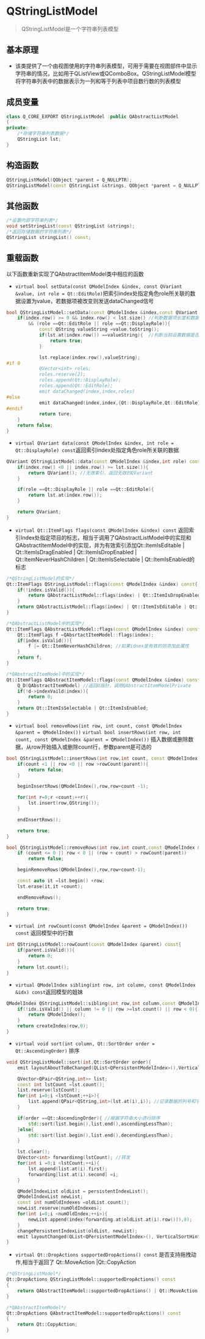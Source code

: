 # QStringListModel

> QStringListModel是一个字符串列表模型

## 基本原理

* 该类提供了一个由视图使用的字符串列表模型，可用于需要在视图部件中显示字符串的情况，比如用于QListView或QComboBox。QStringListModel模型将字符串列表中的数据表示为一列和等于列表中项目数行数的列表模型

## 成员变量

```cpp
class Q_CORE_EXPORT QStringListModel :public QAbstractListModel
{
private:
    /*存储字符串列表数据*/
    QStringList lst;
}
```

## 构造函数

```cpp
QStringListModel(QObject *parent = Q_NULLPTR);
QStringListModel(const QStringList &strings, QObject *parent = Q_NULLPTR);
```

## 其他函数

```cpp
/*设置内部字符串列表*/
void setStringList(const QStringList &strings);
/*返回存储数据的字符串列表*/
QStringList stringList() const;
```

## 重载函数

以下函数重新实现了QAbstractItemModel类中相应的函数

* `virtual bool setData(const QModelIndex &index, const QVariant &value, int role = Qt::EditRole)`把索引index处指定角色role所关联的数据设置为value，若数据项被改变则发送dataChanged信号

```cpp
bool QStringListModel::setData(const QModelIndex &index,const QVariant &value,int role){
    if(index.row() >= 0 && index.row() < lst.size() //判断数据项长度和数据项角色
        && (role ==Qt::EditRole || role ==Qt::DisplayRole)){
            const QString valueString =value.toString();
            if(lst.at(index.row()) ==valueString){  //判断当前设置数据是否为index索引项数据相等
                return true;
            }

            lst.replace(index.row(),valueString); 
#if 0
            QVector<int> roles;
            roles.reserve(2);
            roles.append(Qt::DisplayRole);
            roles.append(Qt::EditRole);
            emit dataChanged(index,index,roles)
#else
            emit dataChanged(index,index,{Qt::DisplayRole,Qt::EditRole}); //使用列表初始化
#endif
            return ture;
    }
    return false;
}
```

* `virtual QVariant data(const QModelIndex &index, int role = Qt::DisplayRole) const`返回索引index处指定角色role所关联的数据

``` cpp
QVariant QStringListModel::data(const QModelIndex &index,int role) const{
    if(index.row() <0 || index.row() >= lst.size()){
        return QVariant(); //无效索引，返回无效的QVariant
    }

    if(role ==Qt::DisplayRole || role ==Qt::EditRole){
        return lst.at(index.row());
    }

    return QVariant;
}
```

* `virtual Qt::ItemFlags flags(const QModelIndex &index) const` 返回索引Index处指定项目的标志，相当于调用了QAbstractListModel中的实现和QAbstractItemModel中的实现，并为有效索引添加Qt::ItemIsEditable | Qt::ItemIsDragEnabled | Qt::ItemIsDropEnabled | Qt::ItemNeverHashChildren | Qt::ItemIsSelectable | Qt::ItemIsEnabled的标志
  
```cpp
/*QStringListModel的实现*/
Qt::ItemFlags QStringListModel::flags(const QModelIndex &index) const{
    if(!index.isValid()){
        return QAbstractListModel::flags(index) | Qt::ItemIsDropEnabled;
    }
    return QAbstractListModel::flags(index) | Qt::ItemIsEditable | Qt::ItemIsDragEnabled | Qt::ItemIsDropEnabled;
}

/*QAbstractListModel中的实现*/
Qt::ItemFlags QAbstractListModel::flags(const QModelIndex &index) const{
    Qt::ItemFlags f =QAbsrtactItemModel::flags(index);
    if(index.isValid()){
        f |= Qt::ItemNeverHashChildren; //如果idnex是有效的则添加此属性
    }
    return f;
}

/*QAbstractItemModel中的实现*/
Qt::ItemFlags QAbstractItemModel::flags(const QModelIndex &index) const{
    Q_D(QAbstractItemModel) //返回d指针，调用QAbstractItemModelPrivate
    if(!d->indexVaild(index)){
        return 0;
    }
    return Qt::ItemIsSelectable | Qt::ItemIsEnabled;
}
```

* `virtual bool removeRows(int row, int count, const QModelIndex &parent = QModelIndex())`
  `virtual bool insertRows(int row, int count, const QModelIndex &parent = QModelIndex())`
  插入数据或删除数据，从row开始插入或删除count行，参数parent是可选的

```cpp
bool QStringListModel::insertRows(int row,int count, const QModelIndex &parent){
    if(count <1 || row <0 || row >rowCount(parent)){
        return false;
    }

    beginInsertRows(QModelIndex(),row,row+count -1);

    for(int r=0;r <count;++r){
        lst.insert(row,QString());
    }

    endInsertRows();

    return true;
}

bool QStringListModel::removeRows(int row,int count,const QModelIndex &parent){
    if (count <= 0 || row < 0 || (row + count) > rowCount(parent))
        return false;

    beginRemoveRows(QModelIndex(),row,row+count-1);

    const auto it =lst.begin() +row;
    lst.erase(it,it +count);

    endRemoveRows();

    return true;
}

```

* `virtual int rowCount(const QModelIndex &parent = QModelIndex()) const` 返回模型中的行数

```cpp
int QStringListModel::rowCount(const QModelIndex &parent) const{
    if(parent.isValid()){
        return 0;
    }
    return lst.count();
}
```

* `virtual QModelIndex sibling(int row, int column, const QModelIndex &idx) const`返回模型的姐妹

```cpp
QModelIndex QStringListModel::sibling(int row,int column,const QModelIndex &idx) const{
    if(!idx.isValid() || column != 0 || row >=lst.count() || row < 0){
        return QModelIndex();
    }
    return createIndex(row,0);
}
```

* `virtual void sort(int column, Qt::SortOrder order = Qt::AscendingOrder)` 排序

```cpp
void QStringListModel::sort(int,Qt::SortOrder order){
    emit layoutAboutToBeChanged(QList<QPersistentModelIndex>(),VerticalSortHint);

    QVector<QPair<QString,int>> list;
    const int lstCount =lst.count();
    list.reserve(lstCount);
    for(int i=0;i <lstCount;++i>){
        list.append(QPair<QString,int>(lst.at(i),i)); //记录数据的列号和字符串
    }

    if(order ==Qt::AscendingOrder){ //根据字符串大小进行排序
        std::sort(list.begin(),list.end(),ascendingLessThan);   
    }else{
        std::sort(list.begin(),list.end(),decendingLessThan);
    }

    lst.clear();
    QVector<int> forwardinng(lstCount); //转发
    for(int i =0;i <lstCount;++i){
        lst.append(list.at(i).first);
        forwarding[list.at(i).second] =i;
    }

    QModelIndexList oldList = persistentIndexList();
    QModelIndexList newList;
    const int numOldIndexes =oldList.count();
    newList.reserve(numOldIndexes);
    for(int i=0;i <numOldIndex;++i>){
        newList.append(index(forwarding.at(oldList.at(i).row())),0);
    }
    changePersistentIndexList(oldList, newList);
    emit layoutChanged(QList<QPersistentModelIndex>(), VerticalSortHint);
}
```

* `virtual Qt::DropActions supportedDropActions() const` 是否支持拖拽动作,相当于返回了  Qt::MoveAction |Qt::CopyAction

```cpp
/*QStringListModel*/
Qt::DropActions QStringListModel::supportedDropActions() const
{
    return QAbstractItemModel::supportedDropActions() | Qt::MoveAction;
}

/*QAbstractItemModel*/
Qt::DropActions QAbstractItemModel::supportedDropActions() const
{
    return Qt::CopyAction;
}
```